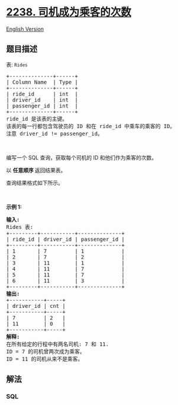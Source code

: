 # [2238. 司机成为乘客的次数](https://leetcode.cn/problems/number-of-times-a-driver-was-a-passenger)

[English Version](/solution/2200-2299/2238.Number%20of%20Times%20a%20Driver%20Was%20a%20Passenger/README_EN.md)

## 题目描述

<!-- 这里写题目描述 -->

<p>表: <code>Rides</code></p>

<pre>
+--------------+------+
| Column Name  | Type |
+--------------+------+
| ride_id      | int  |
| driver_id    | int  |
| passenger_id | int  |
+--------------+------+
ride_id 是该表的主键。
该表的每一行都包含驾驶员的 ID 和在 ride_id 中乘车的乘客的 ID。
注意 driver_id != passenger_id。</pre>

<p>&nbsp;</p>

<p>编写一个 SQL 查询，获取每个司机的 ID 和他们作为乘客的次数。</p>

<p data-group="1-1">以&nbsp;<strong>任意顺序&nbsp;</strong>返回结果表。</p>

<p>查询结果格式如下所示。</p>

<p>&nbsp;</p>

<p><strong>示例 1:</strong></p>

<pre>
<strong>输入:</strong> 
Rides 表:
+---------+-----------+--------------+
| ride_id | driver_id | passenger_id |
+---------+-----------+--------------+
| 1       | 7         | 1            |
| 2       | 7         | 2            |
| 3       | 11        | 1            |
| 4       | 11        | 7            |
| 5       | 11        | 7            |
| 6       | 11        | 3            |
+---------+-----------+--------------+
<strong>输出:</strong> 
+-----------+-----+
| driver_id | cnt |
+-----------+-----+
| 7         | 2   |
| 11        | 0   |
+-----------+-----+
<strong>解释:</strong> 
在所有给定的行程中有两名司机: 7 和 11.
ID = 7 的司机曾两次成为乘客。
ID = 11 的司机从来不是乘客。</pre>

## 解法

### **SQL**

```sql

```
